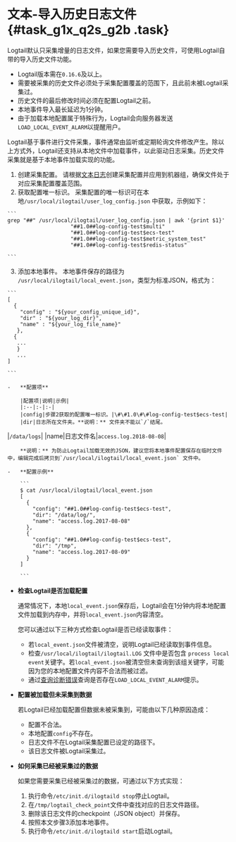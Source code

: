 # 文本-导入历史日志文件 {#task_g1x_q2s_g2b .task}

Logtail默认只采集增量的日志文件，如果您需要导入历史文件，可使用Logtail自带的导入历史文件功能。

-   Logtail版本需在`0.16.6`及以上。
-   需要被采集的历史文件必须处于采集配置覆盖的范围下，且此前未被Logtail采集过。
-   历史文件的最后修改时间必须在配置Logtail之前。
-   本地事件导入最长延迟为1分钟。
-   由于加载本地配置属于特殊行为，Logtail会向服务器发送`LOAD_LOCAL_EVENT_ALARM`以提醒用户。

Logtail基于事件进行文件采集，事件通常由监听或定期轮询文件修改产生。除以上方式外，Logtail还支持从本地文件中加载事件，以此驱动日志采集。历史文件采集就是基于本地事件加载实现的功能。

1.   创建采集配置。 请根据[文本日志](intl.zh-CN/用户指南/Logtail采集/数据源/文本日志.md)创建采集配置并应用到机器组，确保文件处于对应采集配置覆盖范围。
2.   获取配置唯一标识。 采集配置的唯一标识可在本地`/usr/local/ilogtail/user_log_config.json` 中获取，示例如下：

    ```
    grep "##" /usr/local/ilogtail/user_log_config.json | awk '{print $1}'
                        "##1.0##log-config-test$multi"
                        "##1.0##log-config-test$ecs-test"
                        "##1.0##log-config-test$metric_system_test"
                        "##1.0##log-config-test$redis-status"
                    
    ```

3.   添加本地事件。 本地事件保存的路径为 `/usr/local/ilogtail/local_event.json`，类型为标准JSON，格式为：

    ```
    [ 
      {
        "config" : "${your_config_unique_id}",
        "dir" : "${your_log_dir}",
        "name" : "${your_log_file_name}"
       },
      {
       ...
       }
       ...
    ]
                        
    ```

    -   **配置项**

        |配置项|说明|示例|
        |:--|:-|:-|
        |config|步骤2获取的配置唯一标识。|\#\#1.0\#\#log-config-test$ecs-test|
        |dir|日志所在文件夹。**说明：** 文件夹不能以`/`结尾。

|`/data/logs`|
        |name|日志文件名|`access.log.2018-08-08`|

        **说明：** 为防止Logtail加载无效的JSON，建议您将本地事件配置保存在临时文件中，编辑完成后拷贝到`/usr/local/ilogtail/local_event.json` 文件中。

    -   **配置示例** 

        ```
        $ cat /usr/local/ilogtail/local_event.json
        [
          {
            "config": "##1.0##log-config-test$ecs-test",
            "dir": "/data/log/",
            "name": "access.log.2017-08-08"
          },
          {
            "config": "##1.0##log-config-test$ecs-test",
            "dir": "/tmp",
            "name": "access.log.2017-08-09"
          }
        ]
                                    
        ```


-   **检查Logtail是否加载配置**

    通常情况下，本地`local_event.json`保存后，Logtail会在1分钟内将本地配置文件加载到内存中，并将`local_event.json`内容清空。

    您可以通过以下三种方式检查Logtail是否已经读取事件：

    -   若`local_event.json`文件被清空，说明Logtail已经读取到事件信息。
    -   检查`/usr/local/ilogtail/ilogtail.LOG` 文件中是否包含 `process local event`关键字。若`local_event.json`被清空但未查询到该组关键字，可能因为您的本地配置文件内容不合法而被过滤。
    -   通过[查询诊断错误](intl.zh-CN/用户指南/Logtail采集/异常排查/诊断采集错误.md)查询是否存在`LOAD_LOCAL_EVENT_ALARM`提示。
-   **配置被加载但未采集到数据**

    若Logtail已经加载配置但数据未被采集到，可能由以下几种原因造成：

    -   配置不合法。
    -   本地配置`config`不存在。
    -   日志文件不在Logtail采集配置已设定的路径下。
    -   该日志文件被Logtail采集过。
-   **如何采集已经被采集过的数据**

    如果您需要采集已经被采集过的数据，可通过以下方式实现：

    1.  执行命令`/etc/init.d/ilogtaild stop`停止Logtail。
    2.  在`/tmp/logtail_check_point`文件中查找对应的日志文件路径。
    3.  删除该日志文件的checkpoint（JSON object）并保存。
    4.  按照本文步骤3添加本地事件。
    5.  执行命令`/etc/init.d/ilogtaild start`启动Logtail。

